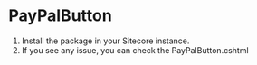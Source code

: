 # PayPalButton
1) Install the package in your Sitecore instance. 
2) If you see any issue, you can check the PayPalButton.cshtml
